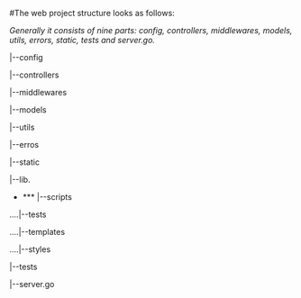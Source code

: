 #The web project structure looks as follows:

*Generally it consists of nine parts: config, controllers, middlewares, models, utils, errors, static, tests and server.go.*

|--config

|--controllers

|--middlewares

|--models

|--utils

|--erros

|--static

|--lib.
  
* *** |--scripts
  
....|--tests

....|--templates

....|--styles

|--tests

|--server.go
